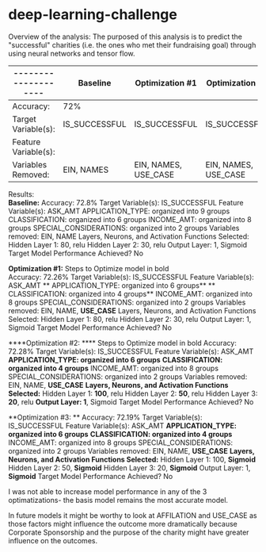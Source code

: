 # deep-learning-challenge
Overview of the analysis: The purposed of this analysis is to predict the "successful" charities (i.e. the ones who met their fundraising goal) through using neural networks and tensor flow.

|--------------------|Baseline       |Optimization #1|Optimization #2|Optimization #3|
|--------------------|---------------|---------------|---------------|---------------|
|Accuracy:           |   72%         |               |               |               |
|Target Variable(s): |IS_SUCCESSFUL  |IS_SUCCESSFUL  |IS_SUCCESSFUL  |IS_SUCCESSFUL  |
|Feature Variable(s):|               |               |               |               | 
|Variables Removed:  | EIN, NAMES    |EIN, NAMES, USE_CASE|EIN, NAMES, USE_CASE|EIN, NAMES, USE_CASE|
  

Results:                                                                                                 
**Baseline:** 
Accuracy: 72.8%
Target Variable(s): IS_SUCCESSFUL
Feature Variable(s): 
  ASK_AMT
  APPLICATION_TYPE: organized into 9 groups
  CLASSIFICATION: organized into 6 groups
  INCOME_AMT: organized into 8 groups
  SPECIAL_CONSIDERATIONS: organized into 2 groups
Variables removed: EIN, NAME
Layers, Neurons, and Activation Functions Selected: 
  Hidden Layer 1: 80, relu
  Hidden Layer 2: 30, relu
  Output Layer: 1, Sigmoid
Target Model Performance Achieved?  No
  
**Optimization #1:** 
Steps to Optimize model in bold  
Accuracy: 72.26%
Target Variable(s): IS_SUCCESSFUL
Feature Variable(s): 
  ASK_AMT
**  APPLICATION_TYPE: organized into 6 groups**
**  CLASSIFICATION: organized into 4 groups**
  INCOME_AMT: organized into 8 groups
  SPECIAL_CONSIDERATIONS: organized into 2 groups
Variables removed: EIN, NAME, **USE_CASE**
Layers, Neurons, and Activation Functions Selected:
  Hidden Layer 1: 80, relu
  Hidden Layer 2: 30, relu
  Output Layer: 1, Sigmoid
Target Model Performance Achieved?  No

****Optimization #2: ****
Steps to Optimize model in bold 
Accuracy: 72.28%
Target Variable(s): IS_SUCCESSFUL
Feature Variable(s): 
  ASK_AMT
  **APPLICATION_TYPE: organized into 6 groups**
  **CLASSIFICATION: organized into 4 groups**
  INCOME_AMT: organized into 8 groups
  SPECIAL_CONSIDERATIONS: organized into 2 groups
Variables removed: EIN, NAME, **USE_CASE**
**Layers, Neurons, and Activation Functions Selected:**
  Hidden Layer 1: **100**, relu
  Hidden Layer 2: **50**, relu
  Hidden Layer 3: **20**, relu
  **Output Layer: 1**, Sigmoid
Target Model Performance Achieved?  No

**Optimization #3: **
Accuracy: 72.19%
Target Variable(s): IS_SUCCESSFUL
Feature Variable(s): 
  ASK_AMT
  **APPLICATION_TYPE: organized into 6 groups**
  **CLASSIFICATION: organized into 4 groups**
  INCOME_AMT: organized into 8 groups
  SPECIAL_CONSIDERATIONS: organized into 2 groups
Variables removed: EIN, NAME, **USE_CASE**
**Layers, Neurons, and Activation Functions Selected:**
  Hidden Layer 1: 100, **Sigmoid**
  Hidden Layer 2: 50, **Sigmoid**
  Hidden Layer 3: 20, **Sigmoid**
  Output Layer: 1, **Sigmoid**
Target Model Performance Achieved?  No

I was not able to increase model performance in any of the 3 optimatizations- the basis model remains the most accurate model. 

In future models it might be worthy to look at AFFILATION and USE_CASE as those factors might influence the outcome more dramatically because Corporate Sponsorship and the purpose of the charity might have greater influence on the outcomes.
